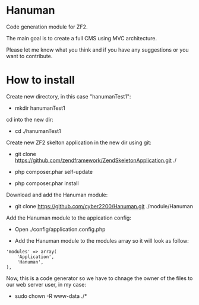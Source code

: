 Hanuman
=======

Code generation module for ZF2.

The main goal is to create a full CMS using MVC architecture.

Please let me know what you think and if you have any suggestions or you want to contribute.

How to install
==============

Create new directory, in this case "hanumanTest1":

* mkdir hanumanTest1

cd into the new dir: 

* cd ./hanumanTest1

Create new ZF2 skelton application in the new dir using git:

* git clone https://github.com/zendframework/ZendSkeletonApplication.git ./

* php composer.phar self-update

* php composer.phar install

Download and add the Hanuman module:

* git clone https://github.com/cyber2200/Hanuman.git ./module/Hanuman

Add the Hanuman module to the appication config:

* Open ./config/application.config.php

* Add the Hanuman module to the modules array so it will look as follow:
`````
'modules' => array(
	'Application',
	'Hanuman',
),
`````

Now, this is a code generator so we have to chnage the owner of the files to our web server user, in my case:

* sudo chown -R www-data ./*
